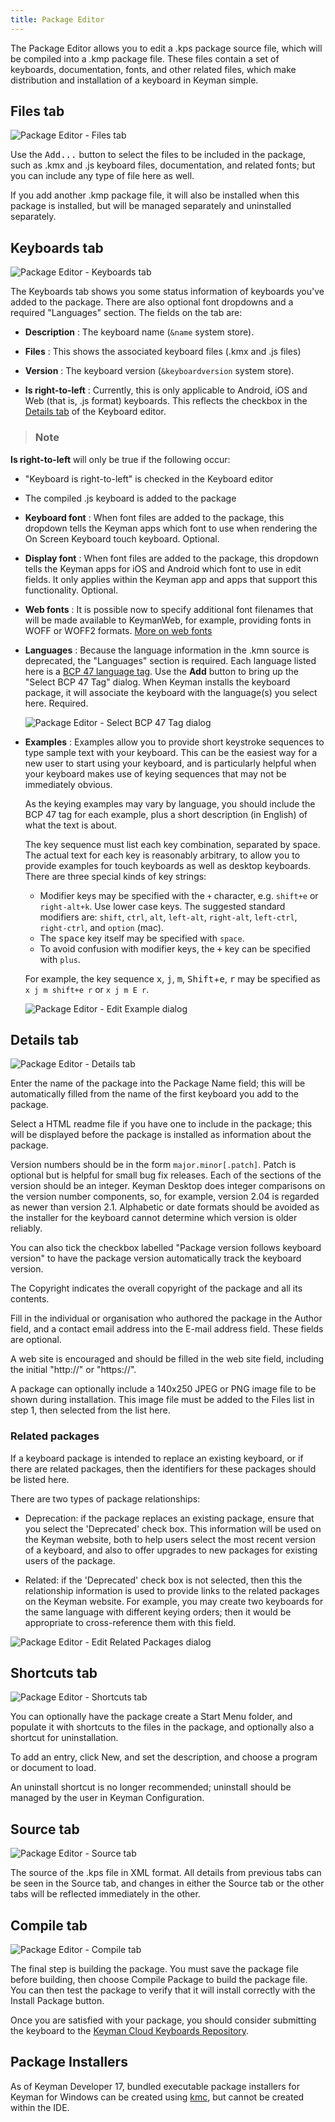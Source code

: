 ```yaml
---
title: Package Editor
---
```


The Package Editor allows you to edit a .kps package source file, which will be
compiled into a .kmp package file. These files contain a set of keyboards,
documentation, fonts, and other related files, which make distribution and
installation of a keyboard in Keyman simple.

## Files tab

![Package Editor - Files tab](/cdn/dev/img/developer/170/ui/frmPackageEditor_Files.png)

Use the <kbd>Add...</kbd> button to select the files to be included in the package, such
as .kmx and .js keyboard files, documentation, and related fonts; but you can
include any type of file here as well.

If you add another .kmp package file, it will also be installed when this
package is installed, but will be managed separately and uninstalled separately.

## Keyboards tab

![Package Editor - Keyboards tab](/cdn/dev/img/developer/170/ui/frmPackageEditor_Keyboards.png)

The Keyboards tab shows you some status information of keyboards you've added to
the package. There are also optional font dropdowns and a required "Languages"
section. The fields on the tab are:

* **Description**
: The keyboard name (`&name` system store).

* **Files**
: This shows the associated keyboard files (.kmx and .js files)

* **Version**
: The keyboard version (`&keyboardversion` system store).

* **Is right-to-left**
: Currently, this is only applicable to Android, iOS and Web (that is, .js
  format) keyboards. This reflects the checkbox in the [Details tab](./keyboard-editor#details-fields) of the Keyboard editor.

> ### Note
  **Is right-to-left** will only be true if the following occur:
  * "Keyboard is right-to-left" is checked in the Keyboard editor
  * The compiled .js keyboard is added to the package

* **Keyboard font**
: When font files are added to the package, this dropdown tells the Keyman apps
  which font to use when rendering the On Screen Keyboard touch keyboard.
  Optional.

* **Display font**
: When font files are added to the package, this dropdown tells the Keyman apps
  for iOS and Android which font to use in edit fields. It only applies within
  the Keyman app and apps that support this functionality. Optional.

* **Web fonts**
: It is possible now to specify additional font filenames that will be made
  available to KeymanWeb, for example, providing fonts in WOFF or WOFF2 formats.
  [More on web fonts](select-web-fonts)

* **Languages**
: Because the language information in the .kmn source is deprecated, the
  "Languages" section is required. Each language listed here is a [BCP 47 language tag](../reference/bcp-47). Use the **Add** button to
  bring up the "Select BCP 47 Tag" dialog. When Keyman installs the keyboard
  package, it will associate the keyboard with the language(s) you select here.
  Required.

  ![Package Editor - Select BCP 47 Tag dialog](/cdn/dev/img/developer/170/ui/frmPackageEditor_Select_BCP_47_Tag.png)

* **Examples**
: Examples allow you to provide short keystroke sequences to type sample text
  with your keyboard. This can be the easiest way for a new user to start using
  your keyboard, and is particularly helpful when your keyboard makes use of
  keying sequences that may not be immediately obvious.

  As the keying examples may vary by language, you should include the BCP 47 tag
  for each example, plus a short description (in English) of what the text is
  about.

  The key sequence must list each key combination, separated by space. The
  actual text for each key is reasonably arbitrary, to allow you to provide
  examples for touch keyboards as well as desktop keyboards. There are three
  special kinds of key strings:
  * Modifier keys may be specified with the `+` character, e.g. `shift+e` or `right-alt+k`. Use lower case keys. The suggested standard modifiers are: `shift`, `ctrl`, `alt`, `left-alt`, `right-alt`, `left-ctrl`, `right-ctrl`, and `option` (mac).
  * The <kbd>space</kbd> key itself may be specified with `space`.
  * To avoid confusion with modifier keys, the <kbd>+</kbd> key can be specified with `plus`.

  For example, the key sequence <kbd>x</kbd>, <kbd>j</kbd>, <kbd>m</kbd>, <kbd>Shift</kbd>+<kbd>e</kbd>, <kbd>r</kbd> may be specified as `x j m shift+e r` or `x j m E r`.

  ![Package Editor - Edit Example dialog](/cdn/dev/img/developer/170/ui/frmPackageEditor_EditExample.png)

## Details tab

![Package Editor - Details tab](/cdn/dev/img/developer/170/ui/frmPackageEditor_Details.png)

Enter the name of the package into the Package Name field; this will be
automatically filled from the name of the first keyboard you add to the package.

Select a HTML readme file if you have one to include in the package; this will
be displayed before the package is installed as information about the package.

Version numbers should be in the form `major.minor[.patch]`. Patch is optional
but is helpful for small bug fix releases. Each of the sections of the version
should be an integer. Keyman Desktop does integer comparisons on the version
number components, so, for example, version 2.04 is regarded as newer than
version 2.1. Alphabetic or date formats should be avoided as the installer for
the keyboard cannot determine which version is older reliably.

You can also tick the checkbox labelled "Package version follows keyboard
version" to have the package version automatically track the keyboard version.

The Copyright indicates the overall copyright of the package and all its
contents.

Fill in the individual or organisation who authored the package in the Author
field, and a contact email address into the E-mail address field. These fields
are optional.

A web site is encouraged and should be filled in the web site field, including
the initial "http://" or "https://".

A package can optionally include a 140x250 JPEG or PNG image file to be shown
during installation. This image file must be added to the Files list in step 1,
then selected from the list here.

### Related packages

If a keyboard package is intended to replace an existing keyboard, or if there
are related packages, then the identifiers for these packages should be listed
here.

There are two types of package relationships:

* Deprecation: if the package replaces an existing package, ensure that you
  select the 'Deprecated' check box. This information will be used on the Keyman
  website, both to help users select the most recent version of a keyboard, and
  also to offer upgrades to new packages for existing users of the package.

* Related: if the 'Deprecated' check box is not selected, then this the
  relationship information is used to provide links to the related packages on
  the Keyman website. For example, you may create two keyboards for the same
  language with different keying orders; then it would be appropriate to 
  cross-reference them with this field.

![Package Editor - Edit Related Packages dialog](/cdn/dev/img/developer/170/ui/frmPackageEditor_EditRelatedPackage.png)

## Shortcuts tab

![Package Editor - Shortcuts tab](/cdn/dev/img/developer/170/ui/frmPackageEditor_Shortcuts.png)

You can optionally have the package create a Start Menu folder, and populate it
with shortcuts to the files in the package, and optionally also a shortcut for
uninstallation.

To add an entry, click New, and set the description, and choose a program or
document to load.

An uninstall shortcut is no longer recommended; uninstall should be managed by
the user in Keyman Configuration.

## Source tab

![Package Editor - Source tab](/cdn/dev/img/developer/170/ui/frmPackageEditor_Source.png)

The source of the .kps file in XML format. All details from previous tabs can be
seen in the Source tab, and changes in either the Source tab or the other tabs
will be reflected immediately in the other.

## Compile tab

![Package Editor - Compile tab](/cdn/dev/img/developer/170/ui/frmPackageEditor_Build.png)

The final step is building the package. You must save the package file before
building, then choose Compile Package to build the package file. You can then
test the package to verify that it will install correctly with the Install
Package button.

Once you are satisfied with your package, you should consider submitting the
keyboard to the [Keyman Cloud Keyboards Repository](/developer/keyboards/).

## Package Installers

As of Keyman Developer 17, bundled executable package installers for Keyman for
Windows can be created using [kmc](kmc), but cannot be created within the IDE.